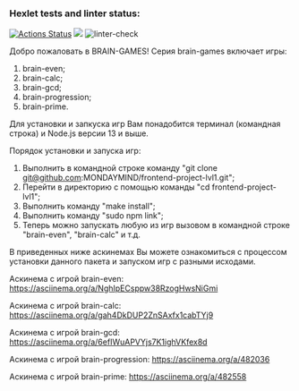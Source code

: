 ### Hexlet tests and linter status:
[![Actions Status](https://github.com/MONDAYMIND/frontend-project-lvl1/workflows/hexlet-check/badge.svg)](https://github.com/MONDAYMIND/frontend-project-lvl1/actions)
<a href="https://codeclimate.com/github/MONDAYMIND/frontend-project-lvl1/maintainability"><img src="https://api.codeclimate.com/v1/badges/61ccff5c98f0c3c45449/maintainability" /></a>
![linter-check](https://github.com/MONDAYMIND/frontend-project-lvl1/actions/workflows/linter-check.yml/badge.svg)

Добро пожаловать в BRAIN-GAMES!
Серия brain-games включает игры:
1. brain-even;
2. brain-calc;
3. brain-gcd;
4. brain-progression;
5. brain-prime.

Для установки и запкуска игр Вам понадобится терминал (командная строка) и Node.js версии 13 и выше.

Порядок установки и запуска игр:
1. Выполнить в командной строке команду "git clone git@github.com:MONDAYMIND/frontend-project-lvl1.git";
2. Перейти в директорию с помощью команды "cd frontend-project-lvl1";
3. Выполнить команду "make install";
4. Выполнить команду "sudo npm link";
5. Теперь можно запускать любую из игр вызовом в командной строке "brain-even", "brain-calc" и т.д.

В приведенных ниже аскинемах Вы можете ознакомиться с процессом установки данного пакета и запуском игр с разными исходами.

Аскинема с игрой brain-even:
https://asciinema.org/a/NghIpECsppw38RzogHwsNiGmi

Аскинема с игрой brain-calc:
https://asciinema.org/a/gah4DkDUP2ZnSAxfx1cabTYj9

Аскинема с игрой brain-gcd:
https://asciinema.org/a/6efIWuAPVYjs7K1ighVKfex8d

Аскинема с игрой brain-progression:
https://asciinema.org/a/482036

Аскинема с игрой brain-prime:
https://asciinema.org/a/482558
